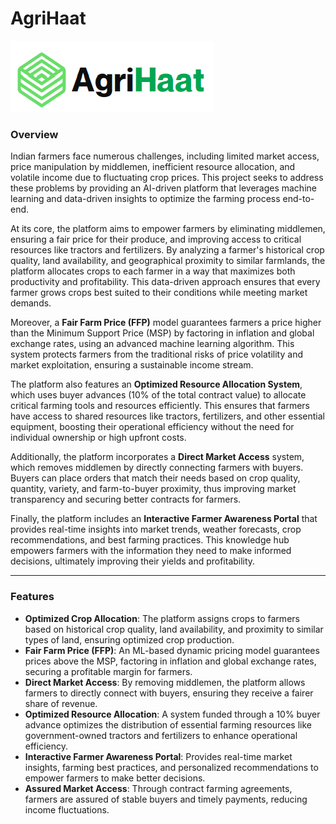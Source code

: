 # AgriHaat
![AgriHaat](./assets/Logo.png)
### Overview
Indian farmers face numerous challenges, including limited market access, price manipulation by middlemen, inefficient resource allocation, and volatile income due to fluctuating crop prices. This project seeks to address these problems by providing an AI-driven platform that leverages machine learning and data-driven insights to optimize the farming process end-to-end.

At its core, the platform aims to empower farmers by eliminating middlemen, ensuring a fair price for their produce, and improving access to critical resources like tractors and fertilizers. By analyzing a farmer's historical crop quality, land availability, and geographical proximity to similar farmlands, the platform allocates crops to each farmer in a way that maximizes both productivity and profitability. This data-driven approach ensures that every farmer grows crops best suited to their conditions while meeting market demands.

Moreover, a **Fair Farm Price (FFP)** model guarantees farmers a price higher than the Minimum Support Price (MSP) by factoring in inflation and global exchange rates, using an advanced machine learning algorithm. This system protects farmers from the traditional risks of price volatility and market exploitation, ensuring a sustainable income stream.

The platform also features an **Optimized Resource Allocation System**, which uses buyer advances (10% of the total contract value) to allocate critical farming tools and resources efficiently. This ensures that farmers have access to shared resources like tractors, fertilizers, and other essential equipment, boosting their operational efficiency without the need for individual ownership or high upfront costs.

Additionally, the platform incorporates a **Direct Market Access** system, which removes middlemen by directly connecting farmers with buyers. Buyers can place orders that match their needs based on crop quality, quantity, variety, and farm-to-buyer proximity, thus improving market transparency and securing better contracts for farmers.

Finally, the platform includes an **Interactive Farmer Awareness Portal** that provides real-time insights into market trends, weather forecasts, crop recommendations, and best farming practices. This knowledge hub empowers farmers with the information they need to make informed decisions, ultimately improving their yields and profitability.

---

### Features

- **Optimized Crop Allocation**: The platform assigns crops to farmers based on historical crop quality, land availability, and proximity to similar types of land, ensuring optimized crop production.
- **Fair Farm Price (FFP)**: An ML-based dynamic pricing model guarantees prices above the MSP, factoring in inflation and global exchange rates, securing a profitable margin for farmers.
- **Direct Market Access**: By removing middlemen, the platform allows farmers to directly connect with buyers, ensuring they receive a fairer share of revenue.
- **Optimized Resource Allocation**: A system funded through a 10% buyer advance optimizes the distribution of essential farming resources like government-owned tractors and fertilizers to enhance operational efficiency.
- **Interactive Farmer Awareness Portal**: Provides real-time market insights, farming best practices, and personalized recommendations to empower farmers to make better decisions.
- **Assured Market Access**: Through contract farming agreements, farmers are assured of stable buyers and timely payments, reducing income fluctuations.
